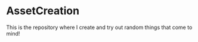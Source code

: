 # AssetCreation
This is the repository where I create and try out random things that come to mind! 
